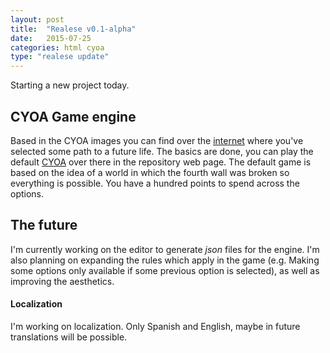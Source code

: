 ```yaml
---
layout: post
title:  "Realese v0.1-alpha"
date:   2015-07-25
categories: html cyoa
type: "realese update"
---
```


Starting a new project today.

## CYOA Game engine

Based in the CYOA images you can find over the [internet](http://www.reddit.com/r/makeyourchoice/) where you've selected some path to a future life.  The basics are done, you can play the default [CYOA](http://eu271.github.io/CYOA/) over there in the repository web page. The default game is based on the idea of a world in which the fourth wall was broken so everything is possible. You have a hundred points to spend across the options.

## The future

I'm currently working on the editor to generate *json* files for the engine. I'm also planning on expanding the rules which apply in the game (e.g. Making some options only available if some previous option is selected), as well as improving the aesthetics.

#### Localization

I'm working on localization. Only Spanish and English, maybe in future translations will be possible.
